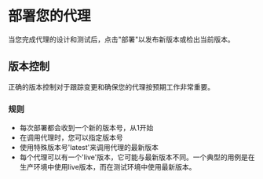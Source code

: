 # 部署您的代理

当您完成代理的设计和测试后，点击"部署"以发布新版本或检出当前版本。

## 版本控制

正确的版本控制对于跟踪变更和确保您的代理按预期工作非常重要。

### 规则

* 每次部署都会收到一个新的版本号，从1开始
* 在调用代理时，您可以指定版本号
* 使用特殊版本号'latest'来调用代理的最新版本
* 每个代理可以有一个'live'版本，它可能与最新版本不同。一个典型的用例是在生产环境中使用live版本，而在测试环境中使用最新版本。
